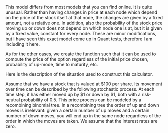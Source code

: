 This model differs from most models that you can find online. It is quite unusual. Rather than having changes in price at each node which depend on the price of the stock itself at that node, the changes are given by a fixed amount, not a relative one. In addition, also the probability of the stock price moving up or down does not depend on which node one is at, but it is given by a fixed value, constant for every node. These are minor modifications, but I have seen this exact model come up in Quant tests, therefore I am including it here.

As for the other cases, we create the function such that it can be used to compute the price of the option regardless of the initial price chosen, probability of up-mode, time to maturity, etc.

Here is the description of the situation used to construct this calculator.

Assume that we have a stock that is valued at $100 per share. Its movement over time can be described by the following stochastic process. At each time step, it has either moved up by $1 or down by $1, both with a risk-neutral probability of 0.5. This price process can be modeled by a recombining binomial tree. In a recombining tree the order of up and down moves is irrelevant: given a certain number of up moves and a certain number of down moves, you will end up in the same node regardless of the order in which the moves are taken. We assume that the interest rates are zero.



